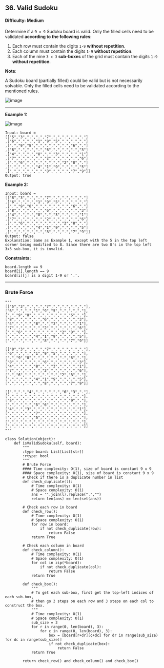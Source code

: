 ## 36. Valid Sudoku

#### Difficulty: Medium

Determine if a ```9 x 9``` Sudoku board is valid. Only the filled cells need to be validated __according to the following rules__:

1. Each row must contain the digits ```1-9``` __without repetition__.
2. Each column must contain the digits ```1-9``` __without repetition__.
3. Each of the nine ```3 x 3``` __sub-boxes__ of the grid must contain the digits ```1-9``` __without repetition__.

__Note:__

A Sudoku board (partially filled) could be valid but is not necessarily solvable.
Only the filled cells need to be validated according to the mentioned rules.

![image](https://user-images.githubusercontent.com/35042430/203643459-8548d2f2-384f-4894-9834-142148985e22.png)

---

__Example 1:__

![image](https://upload.wikimedia.org/wikipedia/commons/thumb/f/ff/Sudoku-by-L2G-20050714.svg/250px-Sudoku-by-L2G-20050714.svg.png)

```
Input: board = 
[["5","3",".",".","7",".",".",".","."]
,["6",".",".","1","9","5",".",".","."]
,[".","9","8",".",".",".",".","6","."]
,["8",".",".",".","6",".",".",".","3"]
,["4",".",".","8",".","3",".",".","1"]
,["7",".",".",".","2",".",".",".","6"]
,[".","6",".",".",".",".","2","8","."]
,[".",".",".","4","1","9",".",".","5"]
,[".",".",".",".","8",".",".","7","9"]]
Output: true
```

__Example 2:__
```
Input: board = 
[["8","3",".",".","7",".",".",".","."]
,["6",".",".","1","9","5",".",".","."]
,[".","9","8",".",".",".",".","6","."]
,["8",".",".",".","6",".",".",".","3"]
,["4",".",".","8",".","3",".",".","1"]
,["7",".",".",".","2",".",".",".","6"]
,[".","6",".",".",".",".","2","8","."]
,[".",".",".","4","1","9",".",".","5"]
,[".",".",".",".","8",".",".","7","9"]]
Output: false
Explanation: Same as Example 1, except with the 5 in the top left corner being modified to 8. Since there are two 8's in the top left 3x3 sub-box, it is invalid.
```

__Constraints:__
```
board.length == 9
board[i].length == 9
board[i][j] is a digit 1-9 or '.'.
```

---

### Brute Force

```{Python}
"""
[["5","3",".",".","7",".",".",".","."],["6",".",".","1","9","5",".",".","."],[".","9","8",".",".",".",".","6","."],["8",".",".",".","6",".",".",".","3"],["4",".",".","8",".","3",".",".","1"],["7",".",".",".","2",".",".",".","6"],[".","6",".",".",".",".","2","8","."],[".",".",".","4","1","9",".",".","5"],[".",".",".",".","8",".",".","7","9"]]

[["8","3",".",".","7",".",".",".","."],["6",".",".","1","9","5",".",".","."],[".","9","8",".",".",".",".","6","."],["8",".",".",".","6",".",".",".","3"],["4",".",".","8",".","3",".",".","1"],["7",".",".",".","2",".",".",".","6"],[".","6",".",".",".",".","2","8","."],[".",".",".","4","1","9",".",".","5"],[".",".",".",".","8",".",".","7","9"]]

[[".",".","4",".",".",".","6","3","."],[".",".",".",".",".",".",".",".","."],["5",".",".",".",".",".",".","9","."],[".",".",".","5","6",".",".",".","."],["4",".","3",".",".",".",".",".","1"],[".",".",".","7",".",".",".",".","."],[".",".",".","5",".",".",".",".","."],[".",".",".",".",".",".",".",".","."],[".",".",".",".",".",".",".",".","."]]
"""

class Solution(object):
    def isValidSudoku(self, board):
        """
        :type board: List[List[str]]
        :rtype: bool
        """
        # Brute Force
        #### Time complexity: O(1), size of board is constant 9 x 9
        #### Space complexity: O(1), size of board is constant 9 x 9
        # Check if there is a duplicate number in list
        def check_duplicate(l):
            # Time complexity: O(1)
            # Space complexity: O(1)
            ans = ''.join(l).replace(".","")
            return len(ans) == len(set(ans))
        
        # Check each row in board
        def check_row():
            # Time complexity: O(1)
            # Space complexity: O(1)
            for row in board:
                if not check_duplicate(row):
                    return False
            return True
        
        # Check each column in board
        def check_column():
            # Time complexity: O(1)
            # Space complexity: O(1)        
            for col in zip(*board):
                if not check_duplicate(col):
                    return False
            return True
        
        def check_box():
            """
            # To get each sub-box, first get the top-left indices of each sub-box,
            # then go 3 steps on each row and 3 steps on each col to construct the box.    
            """
            # Time complexity: O(1)
            # Space complexity: O(1)
            sub_size = 3
            for r in range(0, len(board), 3):
                for c in range(0, len(board), 3):
                    box = [board[r+dr][c+dc] for dr in range(sub_size) for dc in range(sub_size)]
                    if not check_duplicate(box):
                        return False
            return True
        
        return check_row() and check_column() and check_box()
```
